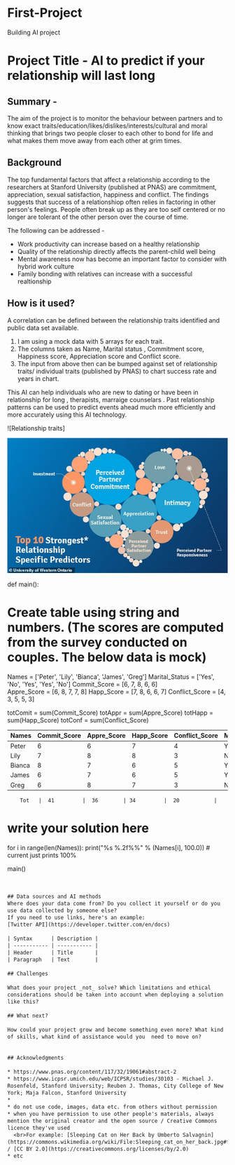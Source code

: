 # First-Project
Building AI project

# Project Title - AI to predict if your relationship will last long

## Summary - 

The aim of the project is to monitor the behaviour between partners and to know exact traits/education/likes/dislikes/interests/cultural and moral thinking that brings two people closer to each other to bond for life and what makes them move away from each other at grim times.

## Background

The top fundamental factors that affect a relationship according to the researchers at Stanford University (published at PNAS) are commitment, appreciation, sexual satisfaction, happiness and conflict. The findings suggests that success of a relationshiop often relies in factoring in other person's feelings. People often break up as they are too self centered or no longer are tolerant of the other person over the course of time.

The following can be addressed -

* Work productivity can increase based on a healthy relationship 
* Quality of the relationship directly affects the parent-child well being
* Mental awareness now has become an important factor to consider with hybrid work culture
* Family bonding with relatives can increase with a successful realtionship


## How is it used?

A correlation can be defined between the relationship traits identified and public data set available. 

1) I am using a mock data with 5 arrays for each trait.
2) The columns taken as Name, Marital status , Commitment score, Happiness score, Appreciation score and Conflict score.
3) The input from above then can be bumped against set of relationship traits/ individual traits (published by PNAS) to chart success rate and years in chart.

This AI can help individuals who are new to dating or have been in relationship for long , therapists, marraige counselars . Past relationship patterns can be used to predict events ahead much more efficiently and more accurately using this AI technology.

![Relationship traits]

<img src="https://github.com/Priyanka-Dcosta/First-Project/blob/main/31304986-8569947-image-a-14_1595972850088.jpg" width="600">


def main():

# Create table using string and numbers. (The scores are computed from the survey conducted on couples. The below data is mock)
   Names = ['Peter', 'Lily', 'Bianca', 'James', 'Greg']
   Marital_Status = ['Yes', 'No', 'Yes', 'Yes', 'No']
   Commit_Score = [6, 7, 8, 6, 6]   
   Appre_Score = [6, 8, 7, 7, 8]
   Happ_Score = [7, 8, 6, 6, 7]
   Conflict_Score = [4, 3, 5, 5, 3]
   
   totComit = sum(Commit_Score)
   totAppr = sum(Appre_Score)
   totHapp = sum(Happ_Score)
   totConf = sum(Conflict_Score)
   
| Names       | Commit_Score| Appre_Score| Happ_Score |Conflict_Score |Marital_Status |
| ----------- | ------------|------------|------------|---------------|---------------|
| Peter       | 6           | 6          | 7          | 4             | Yes           |
| Lily        | 7           | 8          | 8          | 3             | No            |
| Bianca      | 8           | 7          | 6          | 5             | Yes           |
| James       | 6           | 7          | 6          | 5             | Yes           |
| Greg        | 6           | 8          | 7          | 3             | No            |

        Tot   |  41         |  36        | 34         |  20           |
       
   
   # write your solution here

   for i in range(len(Names)):
      print("%s %.2f%%" % (Names[i], 100.0))    # current just prints 100%

main()



```


## Data sources and AI methods
Where does your data come from? Do you collect it yourself or do you use data collected by someone else?
If you need to use links, here's an example:
[Twitter API](https://developer.twitter.com/en/docs)

| Syntax      | Description |
| ----------- | ----------- |
| Header      | Title       |
| Paragraph   | Text        |

## Challenges

What does your project _not_ solve? Which limitations and ethical considerations should be taken into account when deploying a solution like this?

## What next?

How could your project grow and become something even more? What kind of skills, what kind of assistance would you  need to move on? 


## Acknowledgments

* https://www.pnas.org/content/117/32/19061#abstract-2 
* https://www.icpsr.umich.edu/web/ICPSR/studies/30103 - Michael J. Rosenfeld, Stanford University; Reuben J. Thomas, City College of New York; Maja Falcon, Stanford University
* 
* do not use code, images, data etc. from others without permission
* when you have permission to use other people's materials, always mention the original creator and the open source / Creative Commons licence they've used
  <br>For example: [Sleeping Cat on Her Back by Umberto Salvagnin](https://commons.wikimedia.org/wiki/File:Sleeping_cat_on_her_back.jpg#filelinks) / [CC BY 2.0](https://creativecommons.org/licenses/by/2.0)
* etc
